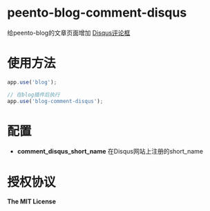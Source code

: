 peento-blog-comment-disqus
===========================

给peento-blog的文章页面增加 [Disqus评论框](http://disqus.com/)


使用方法
========

```JavaScript
app.use('blog');

// 在blog插件后执行
app.use('blog-comment-disqus');
```


配置
====

+ **comment_disqus_short_name** 在Disqus网站上注册的short_name


授权协议
========

**The MIT License**
